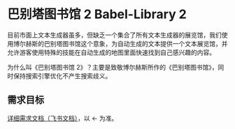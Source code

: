 # 巴别塔图书馆 2 Babel-Library 2

目前市面上文本生成器虽多，但缺乏一个集合了所有文本生成器的展览馆，我们使用博尔赫斯的巴别塔图书馆这个意象，为自动生成的文本提供一个文本展览馆，并允许游客使用特殊的技能在自动生成的地图里面快速找到自己感兴趣的内容。

为什么叫《巴别塔图书馆 2》？主要是致敬博尔赫斯所作的《巴别塔图书馆》，同时保持搜索引擎优化不产生搜索歧义。

## 需求目标

[详细需求文档（飞书文档）](https://bytedance.feishu.cn/docs/doccn0tJ9KyZybGRhb4eWcYsmHh?from=from_copylink)，以 ← 为准。
